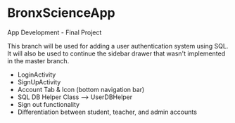 # BronxScienceApp
App Development - Final Project

This branch will be used for adding a user authentication system using SQL. It will also be used to continue the sidebar drawer that wasn't implemented in the master branch.
- LoginActivity
- SignUpActivity
- Account Tab & Icon (bottom navigation bar)
- SQL DB Helper Class --> UserDBHelper
- Sign out functionality
- Differentiation between student, teacher, and admin accounts
